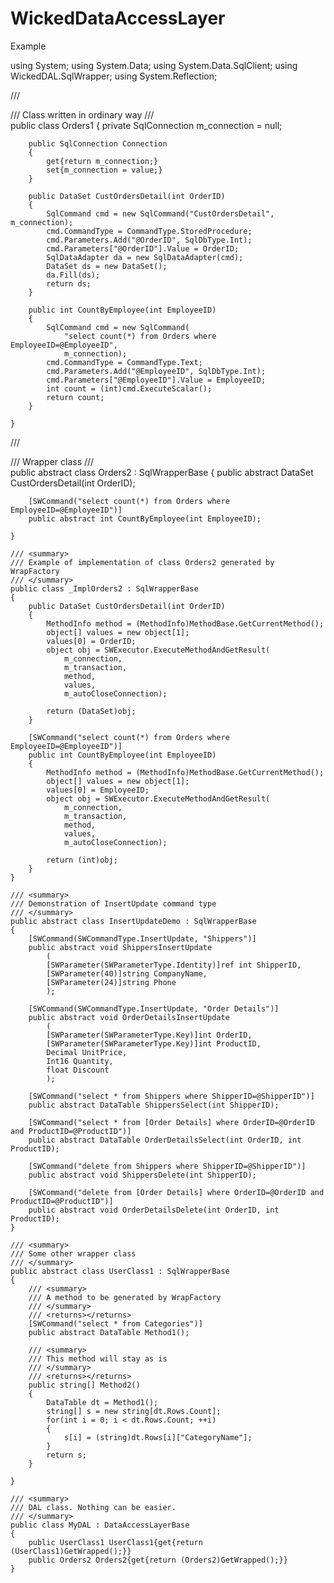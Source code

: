 # WickedDataAccessLayer

Example

using System;
using System.Data;
using System.Data.SqlClient;
using WickedDAL.SqlWrapper;
using System.Reflection;


/// <summary>
	/// Class written in ordinary way
	/// </summary>
	public class Orders1
	{
		private SqlConnection m_connection = null;

		public SqlConnection Connection
		{
			get{return m_connection;}
			set{m_connection = value;}
		}

		public DataSet CustOrdersDetail(int OrderID)
		{
			SqlCommand cmd = new SqlCommand("CustOrdersDetail", m_connection);
			cmd.CommandType = CommandType.StoredProcedure;
			cmd.Parameters.Add("@OrderID", SqlDbType.Int);
			cmd.Parameters["@OrderID"].Value = OrderID;
			SqlDataAdapter da = new SqlDataAdapter(cmd);
			DataSet ds = new DataSet();
			da.Fill(ds);
			return ds;
		}

		public int CountByEmployee(int EmployeeID)
		{
			SqlCommand cmd = new SqlCommand(
				"select count(*) from Orders where EmployeeID=@EmployeeID", 
				m_connection);
			cmd.CommandType = CommandType.Text;
			cmd.Parameters.Add("@EmployeeID", SqlDbType.Int);
			cmd.Parameters["@EmployeeID"].Value = EmployeeID;
			int count = (int)cmd.ExecuteScalar();
			return count;
		}
		
	}
  
  /// <summary>
	/// Wrapper class
	/// </summary>
	public abstract class Orders2 : SqlWrapperBase
	{
		public abstract DataSet CustOrdersDetail(int OrderID);

		[SWCommand("select count(*) from Orders where EmployeeID=@EmployeeID")]
		public abstract int CountByEmployee(int EmployeeID);

	}
	
	/// <summary>
	/// Example of implementation of class Orders2 generated by WrapFactory
	/// </summary>
	public class _ImplOrders2 : SqlWrapperBase
	{
		public DataSet CustOrdersDetail(int OrderID)
		{
			MethodInfo method = (MethodInfo)MethodBase.GetCurrentMethod();
			object[] values = new object[1];
			values[0] = OrderID;
			object obj = SWExecutor.ExecuteMethodAndGetResult(
				m_connection, 
				m_transaction, 
				method, 
				values, 
				m_autoCloseConnection);

			return (DataSet)obj;
		}

		[SWCommand("select count(*) from Orders where EmployeeID=@EmployeeID")]
		public int CountByEmployee(int EmployeeID)
		{
			MethodInfo method = (MethodInfo)MethodBase.GetCurrentMethod();
			object[] values = new object[1];
			values[0] = EmployeeID;
			object obj = SWExecutor.ExecuteMethodAndGetResult(
				m_connection, 
				m_transaction, 
				method, 
				values, 
				m_autoCloseConnection);

			return (int)obj;
		}
	}
	
	/// <summary>
	/// Demonstration of InsertUpdate command type
	/// </summary>
	public abstract class InsertUpdateDemo : SqlWrapperBase
	{
		[SWCommand(SWCommandType.InsertUpdate, "Shippers")]
		public abstract void ShippersInsertUpdate
			(
			[SWParameter(SWParameterType.Identity)]ref int ShipperID,
			[SWParameter(40)]string CompanyName,
			[SWParameter(24)]string Phone
			);

		[SWCommand(SWCommandType.InsertUpdate, "Order Details")]
		public abstract void OrderDetailsInsertUpdate
			(
			[SWParameter(SWParameterType.Key)]int OrderID,
			[SWParameter(SWParameterType.Key)]int ProductID,
			Decimal UnitPrice,
			Int16 Quantity,
			float Discount
			);
		
		[SWCommand("select * from Shippers where ShipperID=@ShipperID")]
		public abstract DataTable ShippersSelect(int ShipperID);

		[SWCommand("select * from [Order Details] where OrderID=@OrderID and ProductID=@ProductID")]
		public abstract DataTable OrderDetailsSelect(int OrderID, int ProductID);

		[SWCommand("delete from Shippers where ShipperID=@ShipperID")]
		public abstract void ShippersDelete(int ShipperID);

		[SWCommand("delete from [Order Details] where OrderID=@OrderID and ProductID=@ProductID")]
		public abstract void OrderDetailsDelete(int OrderID, int ProductID);
	}

	/// <summary>
	/// Some other wrapper class
	/// </summary>
	public abstract class UserClass1 : SqlWrapperBase
	{
		/// <summary>
		/// A method to be generated by WrapFactory
		/// </summary>
		/// <returns></returns>
		[SWCommand("select * from Categories")]
		public abstract DataTable Method1();

		/// <summary>
		/// This method will stay as is
		/// </summary>
		/// <returns></returns>
		public string[] Method2()
		{
			DataTable dt = Method1();
			string[] s = new string[dt.Rows.Count];
			for(int i = 0; i < dt.Rows.Count; ++i)
			{
				s[i] = (string)dt.Rows[i]["CategoryName"];
			}
			return s;
		}

	}

	/// <summary>
	/// DAL class. Nothing can be easier.
	/// </summary>
	public class MyDAL : DataAccessLayerBase
	{
		public UserClass1 UserClass1{get{return (UserClass1)GetWrapped();}}
		public Orders2 Orders2{get{return (Orders2)GetWrapped();}}
	}
